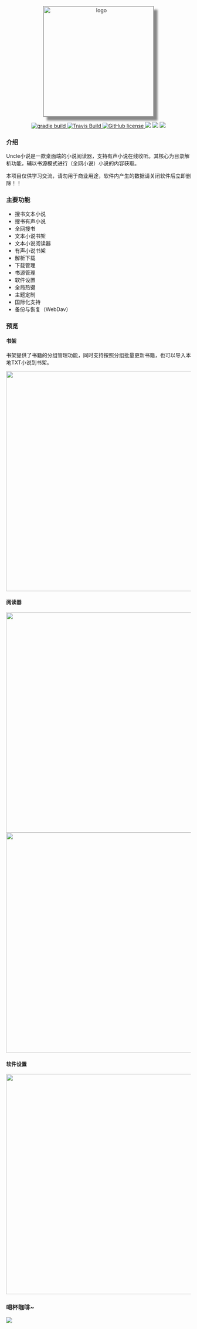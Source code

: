 <p align="center">
	<a href="https://github.com/unclezs/uncle-novel/blob/master/LICENSE">
		<img src="https://gitee.com/unclezs/image-blog/raw/master/20210103184920.png"
			 alt="logo" width="300" style="border: #888 solid 1px;box-shadow: 10px 10px 5px #888888; margin-top:10px">
	</a>
</p>

<p align="center">
    <a href="https://github.com/unclezs/NovelHarverster/actions/workflows/gradle.yml">
    <img src="https://img.shields.io/github/workflow/status/unclezs/uncle-novel/Java%20CI%20with%20Gradle" alt="gradle build"/>
    </a>
    <a href="https://travis-ci.com/unclezs/uncle-novel">
    <img src="https://img.shields.io/travis/com/unclezs/uncle-novel/main?logo=travis" alt="Travis Build"/>
    </a>
    <a href="https://github.com/unclezs/jfx-launcher/blob/main/LICENSE">
    <img src="https://img.shields.io/github/license/unclezs/uncle-novel?color=%2340C0D0&label=License" alt="GitHub license"/>
    </a>
	<img src="https://img.shields.io/github/downloads/unclezs/uncle-novel/total"/>
	<img src="https://img.shields.io/badge/openjdk-11-green"/>
	<img src="https://img.shields.io/badge/platform-win linux mac-green"/>
</p>

### 介绍

Uncle小说是一款桌面端的小说阅读器，支持有声小说在线收听。其核心为目录解析功能，辅以书源模式进行（全网小说）小说的内容获取。

本项目仅供学习交流，请勿用于商业用途，软件内产生的数据请关闭软件后立即删除！！

### 主要功能

- 搜书文本小说
- 搜书有声小说
- 全网搜书
- 文本小说书架
- 文本小说阅读器
- 有声小说书架
- 解析下载
- 下载管理
- 书源管理
- 软件设置
- 全局热键
- 主题定制
- 国际化支持
- 备份与恢复（WebDav）

### 预览

#### 书架

书架提供了书籍的分组管理功能，同时支持按照分组批量更新书籍，也可以导入本地TXT小说到书架。

<img width="600" src="https://github.com/unclezs/uncle-novel/raw/main/app/packager/screenshot/home.png"/>

#### 阅读器

<img width="600" src="https://github.com/unclezs/uncle-novel/raw/main/app/packager/screenshot/read.png"/>
<img width="600" src="https://github.com/unclezs/uncle-novel/raw/main/app/packager/screenshot/read1.png"/>

#### 软件设置

<img width="600" src="https://github.com/unclezs/uncle-novel/raw/main/app/packager/screenshot/setting.png"/>

### 喝杯咖啡~

<img src="https://gitee.com/unclezs/image-blog/raw/master/20210105090216.jpeg"/>

